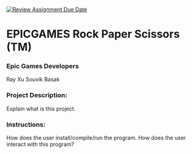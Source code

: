 [![Review Assignment Due Date](https://classroom.github.com/assets/deadline-readme-button-22041afd0340ce965d47ae6ef1cefeee28c7c493a6346c4f15d667ab976d596c.svg)](https://classroom.github.com/a/Vh67aNdh)
# EPICGAMES Rock Paper Scissors (TM)

### Epic Games Developers

Ray Xu
Souvik Basak
       
### Project Description:

Explain what is this project.
  
### Instructions:

How does the user install/compile/run the program.
How does the user interact with this program?
